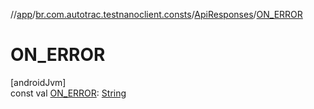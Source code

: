 //[app](../../../index.md)/[br.com.autotrac.testnanoclient.consts](../index.md)/[ApiResponses](index.md)/[ON_ERROR](-o-n_-e-r-r-o-r.md)

# ON_ERROR

[androidJvm]\
const val [ON_ERROR](-o-n_-e-r-r-o-r.md): [String](https://kotlinlang.org/api/latest/jvm/stdlib/kotlin/-string/index.html)
